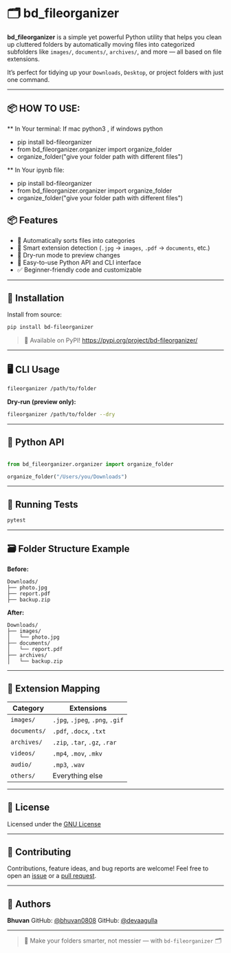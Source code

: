 # 🗂️ bd_fileorganizer

**bd_fileorganizer** is a simple yet powerful Python utility that helps you clean up cluttered folders by automatically moving files into categorized subfolders like `images/`, `documents/`, `archives/`, and more — all based on file extensions.

It’s perfect for tidying up your `Downloads`, `Desktop`, or project folders with just one command.

---
## 📦 HOW TO USE:

** In Your terminal:
If mac python3 , if windows python
- pip install bd-fileorganizer
- from bd_fileorganizer.organizer import organize_folder
- organize_folder("give your folder path with different files")

** In Your ipynb file:
- pip install bd-fileorganizer
- from bd_fileorganizer.organizer import organize_folder
- organize_folder("give your folder path with different files")

## 📦 Features

- 📁 Automatically sorts files into categories
- 🧠 Smart extension detection (`.jpg` → `images`, `.pdf` → `documents`, etc.)
- 🧪 Dry-run mode to preview changes
- 🐍 Easy-to-use Python API and CLI interface
- ✅ Beginner-friendly code and customizable

---

## 🚀 Installation

Install from source:

```bash
pip install bd-fileorganizer
````

> 📌 Available on PyPI!
    https://pypi.org/project/bd-fileorganizer/

---

## 🖥️ CLI Usage

```bash
fileorganizer /path/to/folder
```

**Dry-run (preview only):**

```bash
fileorganizer /path/to/folder --dry
```

---

## 🐍 Python API

```python

from bd_fileorganizer.organizer import organize_folder

organize_folder("/Users/you/Downloads")
```

---

## 🧪 Running Tests

```bash
pytest
```

---

## 🗃️ Folder Structure Example

**Before:**

```
Downloads/
├── photo.jpg
├── report.pdf
├── backup.zip
```

**After:**

```
Downloads/
├── images/
│   └── photo.jpg
├── documents/
│   └── report.pdf
├── archives/
│   └── backup.zip
```

---

## 🔧 Extension Mapping

| Category     | Extensions                      |
| ------------ | ------------------------------- |
| `images/`    | `.jpg`, `.jpeg`, `.png`, `.gif` |
| `documents/` | `.pdf`, `.docx`, `.txt`         |
| `archives/`  | `.zip`, `.tar`, `.gz`, `.rar`   |
| `videos/`    | `.mp4`, `.mov`, `.mkv`          |
| `audio/`     | `.mp3`, `.wav`                  |
| `others/`    | Everything else                 |

---

## 📄 License

Licensed under the [GNU License](https://www.gnu.org/licenses/gpl-3.0.html#license-text)

---

## 🤝 Contributing

Contributions, feature ideas, and bug reports are welcome!
Feel free to open an [issue](https://github.com/bhuvan0808/bd-fileorganizer/issues) or a [pull request](https://github.com/bhuvan0808/bd-fileorganizer/pulls).

---

## 👤 Authors

**Bhuvan**
GitHub: [@bhuvan0808](https://github.com/bhuvan0808)
GitHub: [@devaagulla](https://github.com/devaagulla)



---

> 🧹 Make your folders smarter, not messier — with `bd-fileorganizer` 🗂️